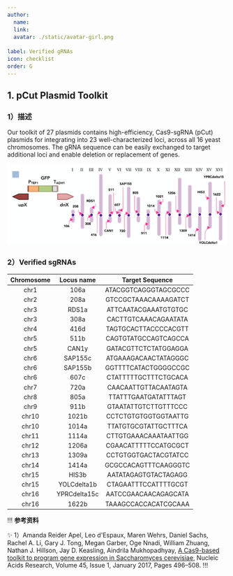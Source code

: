 ```yaml
---
author:
  name: 
  link: 
  avatar: ./static/avatar-girl.png

label: Verified gRNAs
icon: checklist
order: G
---
```


## 1. pCut Plasmid Toolkit

### 1）描述

Our toolkit of 27 plasmids contains high-efficiency, Cas9-sgRNA (pCut) plasmids for integrating into 23 well-characterized loci, across all 16 yeast chromosomes. The gRNA sequence can be easily exchanged to target additional loci and enable deletion or replacement of genes.

![The GFP reporter cassette (PTEF1-GFP-TADH1) was integrated into each site (indicated by pink arrows) using a Cas9-sgRNAplasmid (pCut). ](../static/23ChromosomalSites.png)

### 2）Verified sgRNAs

| **Chromosome** |	**Locus name** |	**Target Sequence** |
|:---:|:---:|:---:|
|chr1 |	106a |	ATACGGTCAGGGTAGCGCCC |
|chr2 |	208a |	GTCCGCTAAACAAAAGATCT |
|chr3 |	RDS1a |	ATTCAATACGAAATGTGTGC |
|chr3 |	308a |	CACTTGTCAAACAGAATATA |
|chr4 |	416d |	TAGTGCACTTACCCCACGTT |
|chr5 |	511b |	CAGTGTATGCCAGTCAGCCA |
|chr5 |	CAN1y |	GATACGTTCTCTATGGAGGA |
|chr6 |	SAP155c |	ATGAAAGACAACTATAGGGC |
|chr6 |	SAP155b |	GGTTTTCATACTGGGGCCGC |
|chr6 |	607c |	CTATTTTTGCTTTCTGCACA |
|chr7 |	720a |	CAACAATTGTTACAATAGTA |
|chr8 |	805a |	TTATTTGAATGATATTTAGT |
|chr9 |	911b |	GTAATATTGTCTTGTTTCCC |
|chr10 |	1021b |	CCTCTGTGTGGTGGTAATTG |
|chr10 |	1014a |	TTATGTGCGTATTGCTTTCA |
|chr11 |	1114a |	CTTGTGAAACAAATAATTGG |
|chr12 |	1206a |	CGAACATTTTTCCATGCGCT |
|chr13 |	1309a |	CCTGTGGTGACTACGTATCC |
|chr14 |	1414a |	GCGCCACAGTTTCAAGGGTC |
|chr15 |	HIS3b |	AATATAGAGTGTACTAGAGG |
|chr15 |	YOLCdelta1b |	CTAGAATTTCCATTTTGCGT |
|chr16 |	YPRCdelta15c |	AATCCGAACAACAGAGCATA |
|chr16 |	1622b |	TAAAGCCACCACATCGCAAA |


!!! **参考资料**

:sparkles: 1）Amanda Reider Apel, Leo d'Espaux, Maren Wehrs, Daniel Sachs, Rachel A. Li, Gary J. Tong, Megan Garber, Oge Nnadi, William Zhuang, Nathan J. Hillson, Jay D. Keasling, Aindrila Mukhopadhyay, [A Cas9-based toolkit to program gene expression in Saccharomyces cerevisiae](https://academic.oup.com/nar/article/45/1/496/2572058#), Nucleic Acids Research, Volume 45, Issue 1, January 2017, Pages 496–508.
!!!